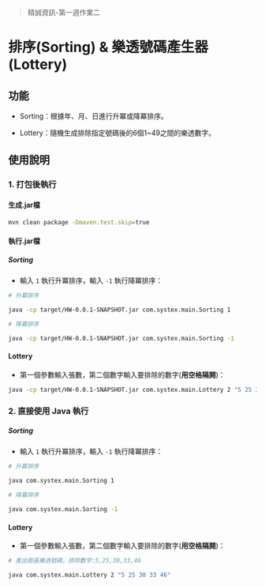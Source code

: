 > 精誠資訊-第一週作業二

# 排序(Sorting) & 樂透號碼產生器(Lottery)

## 功能
* Sorting：根據年、月、日進行升冪或降冪排序。

* Lottery：隨機生成排除指定號碼後的6個1~49之間的樂透數字。

## 使用說明
### 1. 打包後執行
#### 生成.jar檔
```bash
mvn clean package -Dmaven.test.skip=true
```
#### 執行.jar檔
##### Sorting
* 輸入 `1` 執行升冪排序，輸入 `-1` 執行降冪排序：

```bash
# 升冪排序

java -cp target/HW-0.0.1-SNAPSHOT.jar com.systex.main.Sorting 1

# 降冪排序

java -cp target/HW-0.0.1-SNAPSHOT.jar com.systex.main.Sorting -1
```
#### Lottery
* 第一個參數輸入張數，第二個數字輸入要排除的數字(**用空格隔開**)：
```bash
java -cp target/HW-0.0.1-SNAPSHOT.jar com.systex.main.Lottery 2 "5 25 30 33 46"
```

### 2. 直接使用 Java 執行
##### Sorting
* 輸入 `1` 執行升冪排序，輸入 `-1` 執行降冪排序：
```bash
# 升冪排序

java com.systex.main.Sorting 1

# 降冪排序

java com.systex.main.Sorting -1
```
#### Lottery
* 第一個參數輸入張數，第二個數字輸入要排除的數字(**用空格隔開**)：
```bash
# 產出兩張樂透號碼，排除數字:5,25,30,33,46

java com.systex.main.Lottery 2 "5 25 30 33 46"
```
